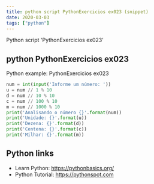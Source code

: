 ```yaml
---
title: python script PythonExercicios ex023 (snippet)
date: 2020-03-03
tags: ["python"]
---
```

Python script 'PythonExercicios ex023'


## python PythonExercicios ex023

Python example: PythonExercicios ex023

```python
num = int(input('Informe um número: '))
u = num // 1 % 10
d = num // 10 % 10
c = num // 100 % 10
m = num // 1000 % 10
print('Analisando o número {}'.format(num))
print('Unidade: {}'.format(u))
print('Dezena: {}'.format(d))
print('Centena: {}'.format(c))
print('Milhar: {}'.format(m))

```

## Python links

- Learn Python: https://pythonbasics.org/
- Python Tutorial: https://pythonspot.com
